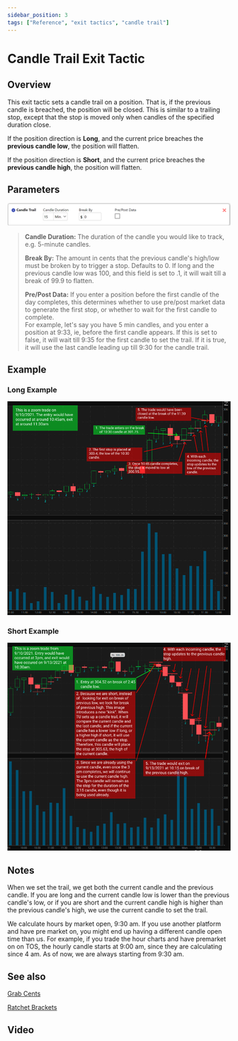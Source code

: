 ```yaml
---
sidebar_position: 3
tags: ["Reference", "exit tactics", "candle trail"]
---
```

# Candle Trail Exit Tactic

## Overview

This exit tactic sets a candle trail on a position.  That is, if the previous candle is breached, the position will be closed.  This is similar to a trailing stop, except that the stop is moved only when candles of the specified duration close.

If the position direction is **Long**, and the current price breaches the **previous candle low**, the position will flatten.

If the position direction is **Short**, and the current price breaches the **previous candle high**, the position will flatten.



## Parameters
![candletrailconfig.png](/img/candletrailconfig.png)
> **Candle Duration:**  The duration of the candle you would like to track, e.g. 5-minute candles.
>
> **Break By:**  The amount in cents that the previous candle's high/low must be broken by to trigger a stop.  Defaults to 0.  If long and the previous candle low was 100, and this field is set to .1, it will wait till a break of 99.9 to flatten.
>
> **Pre/Post Data:** If you enter a position before the first candle of the day completes, this determines whether to use pre/post market data to generate the first stop, or whether to wait for the first candle to complete.  
>For example, let's say you have 5 min candles, and you enter a position at 9:33, ie, before the first candle appears. If this is set to false, it will wait till 9:35 for the first candle to set the trail. If it is true, it will use the last candle leading up till 9:30 for the candle trail.


## Example

### Long Example
![candletraildiagram.png](/img/candletraildiagram.png)

### Short Example
![candletrailshortdiagram.png](/img/candletrailshortdiagram.png)

## Notes

When we set the trail, we get both the current candle and the previous candle. If you are long and the current candle low is lower than the previous candle's low, or if you are short and the current candle high is higher than the previous candle's high, we use the current candle to set the trail.

We calculate hours by market open, 9:30 am. If you use another platform and have pre market on, you might end up having a different candle open time than us. For example, if you trade the hour charts and have premarket on on TOS, the hourly candle starts at 9:00 am, since they are calculating since 4 am. As of now, we are always starting from 9:30 am.

## See also
[Grab Cents](grab_cents.md)

[Ratchet Brackets](ratchet_bracket.md)

## Video



